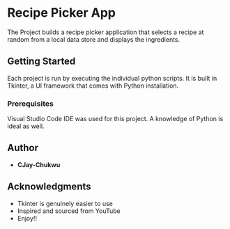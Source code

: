 # Recipe Picker App

The Project builds a recipe picker application that selects a recipe at random from a local data store and
displays the ingredients.

## Getting Started

Each project is run by executing the individual python scripts. It is built in Tkinter, a UI framework that comes
with Python installation.


### Prerequisites

Visual Studio Code IDE was used for this project.
A knowledge of Python is ideal as well.


## Author

* **CJay-Chukwu**

## Acknowledgments

* Tkinter is genuinely easier to use
* Inspired and sourced from YouTube
* Enjoy!!